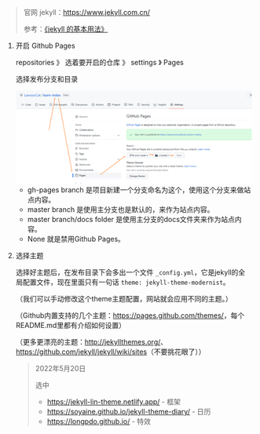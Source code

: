 >官网 jekyll：<https://www.jekyll.com.cn/>
>
>参考：[《jekyll 的基本用法》](../Jekyll/Jekyll_simple_use.md)

1. 开启 Github Pages

    repositories 》 选着要开启的仓库 》 settings 》 Pages 

    选择发布分支和目录

    <img src="images/auto-20220519205126.png" witdh=100%/>

    + gh-pages branch 是项目新建一个分支命名为这个，使用这个分支来做站点内容。
    + master branch 是使用主分支也是默认的，来作为站点内容。
    + master branch/docs folder 是使用主分支的docs文件夹来作为站点内容。
    + None 就是禁用Github Pages。

2. 选择主题

    选择好主题后，在发布目录下会多出一个文件 `_config.yml`，它是jekyll的全局配置文件，现在里面只有一句话 `theme: jekyll-theme-modernist`。
    
    （我们可以手动修改这个theme主题配置，网站就会应用不同的主题。）

    （Github内置支持的几个主题：<https://pages.github.com/themes/>，每个README.md里都有介绍如何设置）

    （更多更漂亮的主题：<http://jekyllthemes.org/>、<https://github.com/jekyll/jekyll/wiki/sites>（不要挑花眼了））

    > 2022年5月20日
    > 
    >选中
    >+ <https://jekyll-lin-theme.netlify.app/> - 框架
    >+ <https://soyaine.github.io/jekyll-theme-diary/> - 日历
    >+ <https://longpdo.github.io/> - 特效